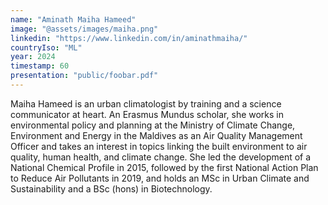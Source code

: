 ```yaml
---
name: "Aminath Maiha Hameed"
image: "@assets/images/maiha.png"
linkedin: "https://www.linkedin.com/in/aminathmaiha/"
countryIso: "ML"
year: 2024
timestamp: 60
presentation: "public/foobar.pdf"
---
```


Maiha Hameed is an urban climatologist by training and a science communicator at heart. An Erasmus Mundus scholar, she works in environmental policy and planning at the Ministry of Climate Change, Environment and Energy in the Maldives as an Air Quality Management Officer and takes an interest in topics linking the built environment to air quality, human health, and climate change. She led the development of a National Chemical Profile in 2015, followed by the first National Action Plan to Reduce Air Pollutants in 2019, and holds an MSc in Urban Climate and Sustainability and a BSc (hons) in Biotechnology.
